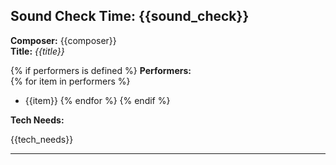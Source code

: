 ## Sound Check Time: {{sound_check}}

**Composer:** {{composer}}  
**Title:** *{{title}}*

{% if performers is defined %}
**Performers:**  
  {% for item in performers %}
* {{item}}
  {% endfor %}
{% endif %}

**Tech Needs:**

{{tech_needs}}


---



